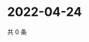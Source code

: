 # 2022-04-24

共 0 条

<!-- BEGIN WEIBO -->
<!-- 最后更新时间 Sun Apr 24 2022 19:00:51 GMT+0800 (China Standard Time) -->

<!-- END WEIBO -->
